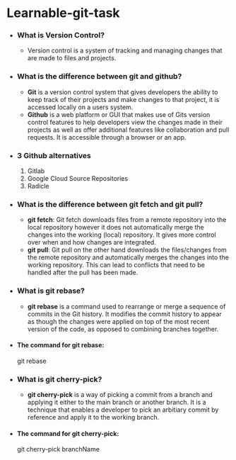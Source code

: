# Learnable-git-task

* ### What is Version Control?
    * Version control is a system of tracking and managing changes that are made to files and projects.

* ### What is the difference between git and github?
    * **Git** is a version control system that gives developers the ability to keep track of their projects
    and make changes to that project, it is accessed locally on a users system.
    * **Github** is a web platform or GUI that makes use of Gits version control features to help developers 
    view the changes made in their projects as well as offer additional features like collaboration and pull 
    requests. It is accessible through a browser or an app.
    
* ### 3 Github alternatives
    1. Gitlab
    2. Google Cloud Source Repositories
    3. Radicle

* ### What is the difference between git fetch and git pull?
    * **git fetch**: Git fetch downloads files from a remote repository into the local repository however 
        it does not automatically merge the changes into the working (local) repository. It gives more
        control over when and how changes are integrated.
    * **git pull**: Git pull on the other hand downloads the files/changes from the remote repository and
        automatically merges the changes into the working repository. This can lead to conflicts that need
        to be handled after the pull has been made.

* ### What is git rebase?
    * **git rebase** is a command used to rearrange or merge a sequence of commits in the Git history. 
    It modifies the commit history to appear as though the changes were applied on top of the most recent 
    version of the code, as opposed to combining branches together.
* #### The command for git rebase:
    git rebase <base>

* ### What is git cherry-pick?
    * **git cherry-pick** is a way of picking a commit from a branch and applying it either to the main
    branch or another branch. It is a technique that enables a developer to pick an arbitiary commit by
    reference and apply it to the working branch.
* #### The command for git cherry-pick:
    git cherry-pick branchName

